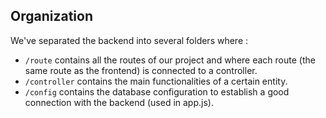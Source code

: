 ## Organization

We've separated the backend into several folders where :
- `/route` contains all the routes of our project and where each route (the same route as the frontend) is connected to a controller.
- `/controller` contains the main functionalities of a certain entity.
- `/config` contains the database configuration to establish a good connection with the backend (used in app.js). 
